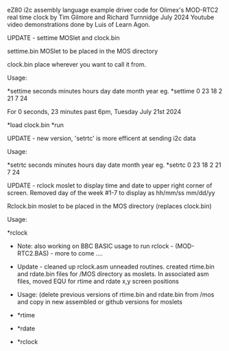 eZ80 i2c assembly language example driver code for Olimex's MOD-RTC2 real time clock by Tim Gilmore and Richard Turnnidge July 2024
Youtube video demonstrations done by Luis of Learn Agon. 

UPDATE - settime MOSlet and clock.bin

settime.bin MOSlet to be placed in the MOS directory

clock.bin place wherever you want to call it from.

Usage:

*settime seconds minutes hours day date month year
eg.    *settime 0 23 18 2 21 7 24

For 0 seconds, 23 minutes past 6pm, Tuesday July 21st 2024

*load clock.bin
*run

UPDATE - new version, 'setrtc' is more efficent at sending i2c data

Usage:

*setrtc seconds minutes hours day date month year
eg.    *setrtc 0 23 18 2 21 7 24

UPDATE - rclock moslet to display time and date to upper right corner of screen. Removed day of the week #1-7 to display as hh/mm/ss    mm/dd/yy


Rclock.bin moslet to be placed in the MOS directory (replaces clock.bin)

Usage:

*rclock

- Note: also working on BBC BASIC usage to run rclock - (MOD-RTC2.BAS) - more to come ....

- Update - cleaned up rclock.asm unneaded routines. created rtime.bin and rdate.bin files for /MOS directory as moslets. In associated asm files, moved EQU for rtime and rdate x,y screen positions

- Usage: (delete previous versions of rtime.bin and rdate.bin from /mos and copy in new assembled or github versions for moslets
- *rtime
- *rdate
- *rclock
